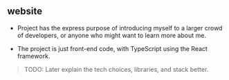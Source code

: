 ## website

- Project has the express purpose of introducing myself to a larger crowd of developers, or anyone who might want to learn more about me.

- The project is just front-end code, with TypeScript using the React framework.

> TODO: Later explain the tech choices, libraries, and stack better.
